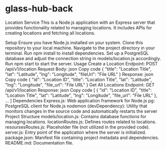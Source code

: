 # glass-hub-back

Location Service
This is a Node.js application with an Express server that provides functionality related to managing locations. It includes APIs for creating locations and fetching all locations.

Setup
Ensure you have Node.js installed on your system.
Clone this repository to your local machine.
Navigate to the project directory in your terminal.
Run npm install to install dependencies.
Set up a PostgreSQL database and adjust the connection string in models/location.js accordingly.
Run npm start to start the server.
Usage
Create a Location
Endpoint: POST /api/v1/location
Request Body:
json
Copy code
{
"title": "Location Title",
"lat": "Latitude",
"lng": "Longitude",
"fileUrl": "File URL"
}
Response:
json
Copy code
{
"id": "Location ID",
"title": "Location Title",
"lat": "Latitude",
"lng": "Longitude",
"file_url": "File URL"
}
Get All Locations
Endpoint: GET /api/v1/location
Response:
json
Copy code
[
{
"id": "Location ID",
"title": "Location Title",
"lat": "Latitude",
"lng": "Longitude",
"file_url": "File URL"
},
...
]
Dependencies
Express.js: Web application framework for Node.js
pg: PostgreSQL client for Node.js
nodemon (devDependency): Utility that monitors changes in the source code and automatically restarts the server
Project Structure
models/location.js: Contains database functions for managing locations.
locationRoutes.js: Defines routes related to locations.
resoursesRoutes.js: Placeholder file (not utilized in the provided code).
server.js: Entry point of the application where the server is initialized.
package.json: Manifest file containing project metadata and dependencies.
README.md: Documentation file.
